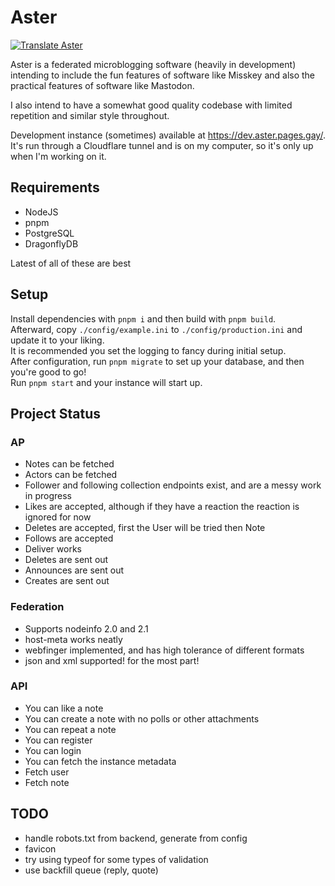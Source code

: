 # Aster

[![Translate Aster](https://weblate.git.gay/widget/aster/locales/svg-badge.svg?native=1)](https://weblate.git.gay/projects/aster/locales/)

Aster is a federated microblogging software (heavily in development) intending to include the fun features of software like Misskey and also the practical features of software like Mastodon.

I also intend to have a somewhat good quality codebase with limited repetition and similar style throughout.

Development instance (sometimes) available at https://dev.aster.pages.gay/. It's run through a Cloudflare tunnel and is on my computer, so it's only up when I'm working on it.

## Requirements

- NodeJS
- pnpm
- PostgreSQL
- DragonflyDB

Latest of all of these are best

## Setup

Install dependencies with `pnpm i` and then build with `pnpm build`.\
Afterward, copy `./config/example.ini` to `./config/production.ini` and update it to your liking.\
It is recommended you set the logging to fancy during initial setup.\
After configuration, run `pnpm migrate` to set up your database, and then you're good to go!\
Run `pnpm start` and your instance will start up.

## Project Status

### AP

- Notes can be fetched
- Actors can be fetched
- Follower and following collection endpoints exist, and are a messy work in progress
- Likes are accepted, although if they have a reaction the reaction is ignored for now
- Deletes are accepted, first the User will be tried then Note
- Follows are accepted
- Deliver works
- Deletes are sent out
- Announces are sent out
- Creates are sent out

### Federation

- Supports nodeinfo 2.0 and 2.1
- host-meta works neatly
- webfinger implemented, and has high tolerance of different formats
- json and xml supported! for the most part!

### API

- You can like a note
- You can create a note with no polls or other attachments
- You can repeat a note
- You can register
- You can login
- You can fetch the instance metadata
- Fetch user
- Fetch note

## TODO

- handle robots.txt from backend, generate from config
- favicon
- try using typeof for some types of validation
- use backfill queue (reply, quote)
